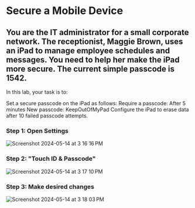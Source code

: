 # Secure a Mobile Device

## You are the IT administrator for a small corporate network. The receptionist, Maggie Brown, uses an iPad to manage employee schedules and messages. You need to help her make the iPad more secure. The current simple passcode is 1542.

In this lab, your task is to:

Set a secure passcode on the iPad as follows:
Require a passcode: After 5 minutes
New passcode: KeepOutOfMyPad
Configure the iPad to erase data after 10 failed passcode attempts.

### Step 1: Open Settings 
![Screenshot 2024-05-14 at 3 16 16 PM](https://github.com/SCP-714/Secure-a-Mobile-Device/assets/113054208/5cc13318-7546-4b9c-a863-f4399f882351)

### Step 2: "Touch ID & Passcode"
![Screenshot 2024-05-14 at 3 17 10 PM](https://github.com/SCP-714/Secure-a-Mobile-Device/assets/113054208/e7ce7ec9-16a0-4684-a4fa-ff7d4e274480)

### Step 3: Make desired changes 
![Screenshot 2024-05-14 at 3 18 03 PM](https://github.com/SCP-714/Secure-a-Mobile-Device/assets/113054208/b2779e0b-898a-4a4b-bdff-55a065ab721e)
